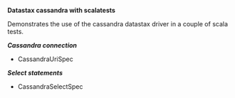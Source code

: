 **Datastax cassandra with scalatests**

Demonstrates the use of the cassandra datastax driver in a couple of scala tests.

***Cassandra connection***

* CassandraUriSpec

***Select statements***

* CassandraSelectSpec

